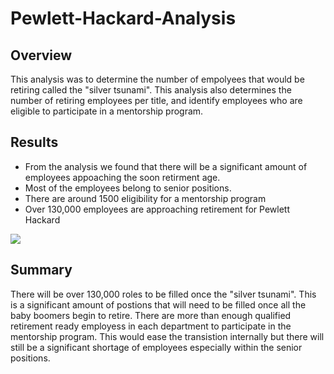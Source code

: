 # Pewlett-Hackard-Analysis

## Overview
This analysis was to determine the number of empolyees that would be retiring called the "silver tsunami". This analysis also determines the number of retiring employees per title, and identify employees who are eligible to participate in a mentorship program.

## Results
- From the analysis we found that there will be a significant amount of   employees appoaching the soon retirment age. 
- Most of the employees belong to senior positions. 
- There are around 1500 eligibility for a mentorship program
- Over 130,000 employees are approaching retirement for Pewlett Hackard

![](data/retiring_titles.png)
## Summary

There will be over 130,000 roles to be filled once the "silver tsunami". This is a significant amount of postions that will need to be filled once all the baby boomers begin to retire. There are more than enough qualified retirement ready employess in each department to participate in the mentorship program. This would ease the transistion internally but there will still be a significant shortage of employees especially within the senior positions. 

